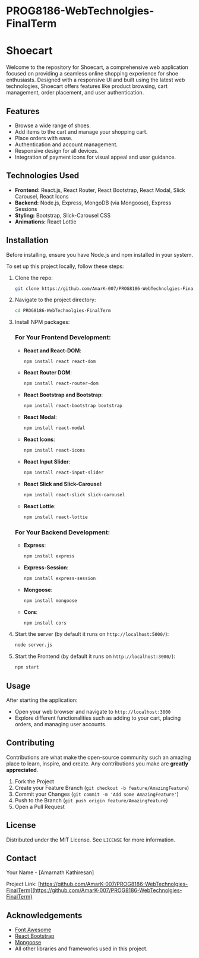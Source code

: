 # PROG8186-WebTechnolgies-FinalTerm
# Shoecart

Welcome to the repository for Shoecart, a comprehensive web application focused on providing a seamless online shopping experience for shoe enthusiasts. Designed with a responsive UI and built using the latest web technologies, Shoecart offers features like product browsing, cart management, order placement, and user authentication.

## Features

- Browse a wide range of shoes.
- Add items to the cart and manage your shopping cart.
- Place orders with ease.
- Authentication and account management.
- Responsive design for all devices.
- Integration of payment icons for visual appeal and user guidance.

## Technologies Used

- **Frontend:** React.js, React Router, React Bootstrap, React Modal, Slick Carousel, React Icons
- **Backend:** Node.js, Express, MongoDB (via Mongoose), Express Sessions
- **Styling:** Bootstrap, Slick-Carousel CSS
- **Animations:** React Lottie

## Installation

Before installing, ensure you have Node.js and npm installed in your system.

To set up this project locally, follow these steps:

1. Clone the repo:
   ```sh
   git clone https://github.com/AmarK-007/PROG8186-WebTechnolgies-FinalTerm.git
   ```
2. Navigate to the project directory:
   ```sh
   cd PROG8186-WebTechnolgies-FinalTerm
   ```
3. Install NPM packages:

   ### For Your Frontend Development:
   - **React and React-DOM**:
     ```bash
     npm install react react-dom
     ```
   - **React Router DOM**:
     ```bash
     npm install react-router-dom
     ```
   - **React Bootstrap and Bootstrap**:
     ```bash
     npm install react-bootstrap bootstrap
     ```
   - **React Modal**:
     ```bash
     npm install react-modal
     ```
   - **React Icons**:
     ```bash
     npm install react-icons
     ```
   - **React Input Slider**:
     ```bash
     npm install react-input-slider
     ```
   - **React Slick and Slick-Carousel**:
     ```bash
     npm install react-slick slick-carousel
     ```
   - **React Lottie**:
     ```bash
     npm install react-lottie
     ```

   ### For Your Backend Development:
   - **Express**:
     ```bash
     npm install express
     ```
   - **Express-Session**:
     ```bash
     npm install express-session
     ```
   - **Mongoose**:
     ```bash
     npm install mongoose
     ```
   - **Cors**:
     ```bash
     npm install cors
     ```

4. Start the server (by default it runs on `http://localhost:5000/`):
   ```bash
   node server.js
   ```
5. Start the Frontend (by default it runs on `http://localhost:3000/`):
   ```bash
   npm start
   ```
## Usage

After starting the application:

- Open your web browser and navigate to `http://localhost:3000`
- Explore different functionalities such as adding to your cart, placing orders, and managing user accounts.

## Contributing

Contributions are what make the open-source community such an amazing place to learn, inspire, and create. Any contributions you make are **greatly appreciated**.

1. Fork the Project
2. Create your Feature Branch (`git checkout -b feature/AmazingFeature`)
3. Commit your Changes (`git commit -m 'Add some AmazingFeature'`)
4. Push to the Branch (`git push origin feature/AmazingFeature`)
5. Open a Pull Request

## License

Distributed under the MIT License. See `LICENSE` for more information.

## Contact

Your Name - [Amarnath Kathiresan]

Project Link: [https://github.com/AmarK-007/PROG8186-WebTechnolgies-FinalTerm](https://github.com/AmarK-007/PROG8186-WebTechnolgies-FinalTerm)

## Acknowledgements

- [Font Awesome](https://fontawesome.com)
- [React Bootstrap](https://react-bootstrap.github.io/)
- [Mongoose](https://mongoosejs.com/)
- All other libraries and frameworks used in this project.
```


